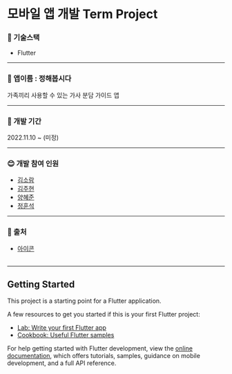 # 모바일 앱 개발 Term Project


### :fork_and_knife: 기술스택
* Flutter

---
### :seedling: 앱이름 : 정해봅시다
가족끼리 사용할 수 있는 가사 분담 가이드 앱

---
### :calendar: 개발 기간
2022.11.10 ~ (미정)</br>


---
### :blush: 개발 참여 인원
* [김소람](https://github.com/piriram)
* [김주현](https://github.com/JooHyeonKim)
* [양혜준](https://github.com/YangHyeJun)
* [정훈석](https://github.com/HunSeokJeong)




---
### 📝 출처
* [아이콘](https://ko.ac-illust.com/clip-art/22395622/%EA%B0%84%EB%8B%A8%ED%95%9C-%EC%82%AC%EB%9E%8C-%EC%95%84%EC%9D%B4%EC%BD%98-(%EC%BB%AC%EB%9F%AC-%EB%9D%BC%EC%9A%B4%EB%93%9C-ver))</br></br>
---
## Getting Started

This project is a starting point for a Flutter application.

A few resources to get you started if this is your first Flutter project:

- [Lab: Write your first Flutter app](https://docs.flutter.dev/get-started/codelab)
- [Cookbook: Useful Flutter samples](https://docs.flutter.dev/cookbook)

For help getting started with Flutter development, view the
[online documentation](https://docs.flutter.dev/), which offers tutorials,
samples, guidance on mobile development, and a full API reference.
